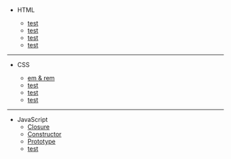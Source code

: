 - HTML

  - [test]()
  - [test]()
  - [test]()
  - [test]()

---

- CSS

  - [em & rem](https://github.com/goawmfhfl/My-wiki/blob/75cd8457c6a8cc9b3c6e4e79f3be51696b7860b3/CSS/emrem.md)
  - [test]()
  - [test]()
  - [test]()

---

- JavaScript
  - [Closure](https://github.com/goawmfhfl/My-wiki/blob/main/JavaScript/Closure.md)
  - [Constructor](https://github.com/goawmfhfl/My-wiki/blob/main/JavaScript/Constructor.md)
  - [Prototype](https://github.com/goawmfhfl/My-wiki/blob/main/JavaScript/Prototype.md)
  - [test]()
